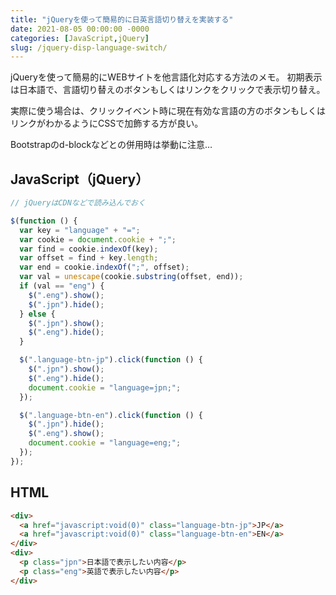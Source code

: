 ```yaml
---
title: "jQueryを使って簡易的に日英言語切り替えを実装する"
date: 2021-08-05 00:00:00 -0000
categories: [JavaScript,jQuery]
slug: /jquery-disp-language-switch/
---
```


jQueryを使って簡易的にWEBサイトを他言語化対応する方法のメモ。
初期表示は日本語で、言語切り替えのボタンもしくはリンクをクリックで表示切り替え。

実際に使う場合は、クリックイベント時に現在有効な言語の方のボタンもしくはリンクがわかるようにCSSで加飾する方が良い。

Bootstrapのd-blockなどとの併用時は挙動に注意…

## JavaScript（jQuery）
```javascript
// jQueryはCDNなどで読み込んでおく

$(function () {
  var key = "language" + "=";
  var cookie = document.cookie + ";";
  var find = cookie.indexOf(key);
  var offset = find + key.length;
  var end = cookie.indexOf(";", offset);
  var val = unescape(cookie.substring(offset, end));
  if (val == "eng") {
    $(".eng").show();
    $(".jpn").hide();
  } else {
    $(".jpn").show();
    $(".eng").hide();
  }

  $(".language-btn-jp").click(function () {
    $(".jpn").show();
    $(".eng").hide();
    document.cookie = "language=jpn;";
  });

  $(".language-btn-en").click(function () {
    $(".jpn").hide();
    $(".eng").show();
    document.cookie = "language=eng;";
  });
});


```

## HTML
```html
<div>
  <a href="javascript:void(0)" class="language-btn-jp">JP</a>
  <a href="javascript:void(0)" class="language-btn-en">EN</a>
</div>
<div>
  <p class="jpn">日本語で表示したい内容</p>
  <p class="eng">英語で表示したい内容</p>
</div>


```